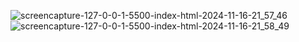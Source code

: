 ![screencapture-127-0-0-1-5500-index-html-2024-11-16-21_57_46](https://github.com/user-attachments/assets/28e09ec0-b12b-4c3f-870d-6ebc9be81a21)
![screencapture-127-0-0-1-5500-index-html-2024-11-16-21_58_49](https://github.com/user-attachments/assets/0dafdc69-0a1a-4bc7-ae46-6a36e7bc3fa2)
